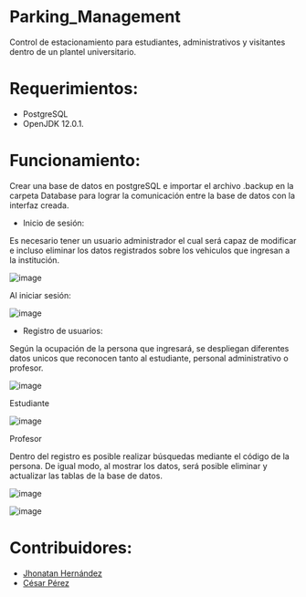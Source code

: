 # Parking_Management
Control de estacionamiento para estudiantes, administrativos y visitantes dentro de un plantel universitario.


# Requerimientos:
- PostgreSQL
- OpenJDK 12.0.1.

# Funcionamiento:
Crear una base de datos en postgreSQL e importar el archivo .backup en la carpeta Database para lograr la comunicación entre la base de datos con la interfaz creada.

- Inicio de sesión:

Es necesario tener un usuario administrador el cual será capaz de modificar e incluso eliminar los datos registrados sobre los vehiculos que ingresan a la institución.

![image](https://user-images.githubusercontent.com/56621103/119880616-0cbce080-bef2-11eb-8569-b2d3845b48a2.png)

Al iniciar sesión:

![image](https://user-images.githubusercontent.com/56621103/119880690-1e05ed00-bef2-11eb-99f4-2aed10de6f0f.png)

- Registro de usuarios:

Según la ocupación de la persona que ingresará, se despliegan diferentes datos unicos que reconocen tanto al estudiante, personal administrativo o profesor.

![image](https://user-images.githubusercontent.com/56621103/119880867-4c83c800-bef2-11eb-9e65-9f147889f88d.png)

Estudiante

![image](https://user-images.githubusercontent.com/56621103/119881108-89e85580-bef2-11eb-9482-2b210640df38.png)

Profesor

Dentro del registro es posible realizar búsquedas mediante el código de la persona. De igual modo, al mostrar los datos, será posible eliminar y actualizar las tablas de la base de datos.

![image](https://user-images.githubusercontent.com/56621103/119881444-eba8bf80-bef2-11eb-886b-4124393e86b3.png)


![image](https://user-images.githubusercontent.com/56621103/119881510-f95e4500-bef2-11eb-9446-a7d80371bfd6.png)


# Contribuidores:
- <a href="https://github.com/Jhonn250">Jhonatan Hernández</a>
- <a href="https://github.com/EduardoPEMA">César Pérez</a>
